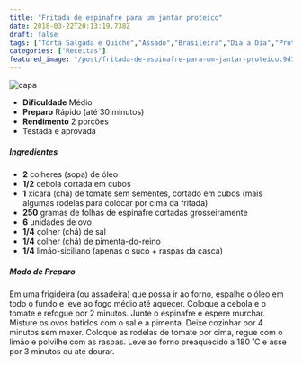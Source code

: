 ```yaml
---
title: "Fritada de espinafre para um jantar proteico"
date: 2018-03-22T20:13:19.738Z
draft: false
tags: ["Torta Salgada e Quiche","Assado","Brasileira","Dia a Dia","Proteínas","Receitas simples e fáceis","Vegetais e legumes"]
categories: ["Receitas"]
featured_image: "/post/fritada-de-espinafre-para-um-jantar-proteico.9d189dec.jpg"
---
```


![capa](/post/fritada-de-espinafre-para-um-jantar-proteico.9d189dec.jpg)

*   **Dificuldade** Médio
*   **Preparo** Rápido (até 30 minutos)
*   **Rendimento** 2 porções
*   Testada e aprovada
    

##### Ingredientes

*   **2** colheres (sopa) de óleo
*   **1/2** cebola cortada em cubos
*   **1** xícara (chá) de tomate sem sementes, cortado em cubos (mais algumas rodelas para colocar por cima da fritada)
*   **250** gramas de folhas de espinafre cortadas grosseiramente
*   **6** unidades de ovo
*   **1/4** colher (chá) de sal
*   **1/4** colher (chá) de pimenta-do-reino
*   **1/4** limão-siciliano (apenas o suco + raspas da casca)

##### Modo de Preparo

Em uma frigideira (ou assadeira) que possa ir ao forno, espalhe o óleo em todo o fundo e leve ao fogo médio até aquecer. Coloque a cebola e o tomate e refogue por 2 minutos. Junte o espinafre e espere murchar. Misture os ovos batidos com o sal e a pimenta. Deixe cozinhar por 4 minutos sem mexer. Coloque as rodelas de tomate por cima, regue com o limão e polvilhe com as raspas. Leve ao forno preaquecido a 180 ˚C e asse por 3 minutos ou até dourar.
